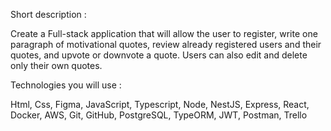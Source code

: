 Short description :

Create a Full-stack application that will allow the user to register, write one paragraph of motivational quotes, review already registered users and their quotes, and upvote or downvote a quote. Users can also edit and delete only their own quotes.

Technologies you will use :

Html, Css, Figma, JavaScript, Typescript, Node, NestJS, Express, React, Docker, AWS, Git, GitHub, PostgreSQL, TypeORM, JWT, Postman, Trello
